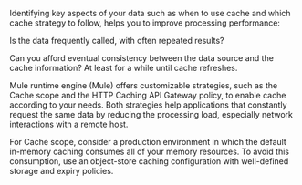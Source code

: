Identifying key aspects of your data such as when to use cache and which cache strategy to follow, helps you to improve processing performance:

Is the data frequently called, with often repeated results?

Can you afford eventual consistency between the data source and the cache information? At least for a while until cache refreshes.

Mule runtime engine (Mule) offers customizable strategies, such as the Cache scope and the HTTP Caching API Gateway policy, to enable cache according to your needs. Both strategies help applications that constantly request the same data by reducing the processing load, especially network interactions with a remote host.

For Cache scope, consider a production environment in which the default in-memory caching consumes all of your memory resources. To avoid this consumption, use an object-store caching configuration with well-defined storage and expiry policies.

